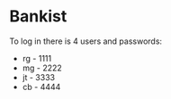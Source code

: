 # Bankist

To log in there is 4 users and passwords:
- rg - 1111
- mg - 2222
- jt - 3333
- cb - 4444
